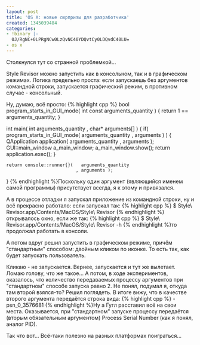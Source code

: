 ```yaml
---
layout: post
title: 'OS X: новые сюрпризы для разработчика'
created: 1345039484
categories:
- !binary |-
  0J/RgNC+0LPRgNCw0LzQvNC40YDQvtCy0LDQvdC40LU=
- os x
---
```

Столкнулся тут со странной проблемкой...

Style Revisor можно запустить как в консольном, так и в графическом режимах. Логика предельно проста: если запускаешь без аргументов командной строки, запускается графический режим, в противном случае - консольный.

Ну, думаю, всё просто:
{% highlight cpp %}
bool program_starts_in_GUI_mode( int const arguments_quantity ) {
    return 1 == arguments_quantity;
}

int main(   int   arguments_quantity
          , char* arguments[] ) {
    if( program_starts_in_GUI_mode(   arguments_quantity
                                    , arguments ) ) {
        QApplication application(   arguments_quantity
                                  , arguments );
        GUI::main_window a_main_window;
        a_main_window.show();
        return application.exec();
    }

    return console::runner{}(   arguments_quantity
                              , arguments );
}
{% endhighlight %}Поскольку один аргумент (являющийся именем самой программы) присутствует всегда, я к этому и привязался.

А в процессе отладки я запускал приложение из командной строки, ну и всё прекрасно работало: если запускал так:
{% highlight cpp %}
$ Style\ Revisor.app/Contents/MacOS/Style\ Revisor
{% endhighlight %}открывалось окно, если же так:
{% highlight cpp %}
$ Style\ Revisor.app/Contents/MacOS/Style\ Revisor -h
{% endhighlight %}то продолжал работать в консоли.

А потом вдруг решил запустить в графическом режиме, причём "стандартным" способом: двойным кликом по иконке. То есть так, как будет запускать пользователь.

Кликаю - не запускается. Вернее, запускается и тут же вылетает. Ломаю голову, что же такое... А потом, в ходе экспериментов, оказалось, что количество передаваемых процессу аргументов при "стандартном" способе запуска равно 2. Не понял, подумал я, откуда там второй взялся-то? Решил поглядеть. В итоге вижу, что в качестве второго аргумента передаётся строка вида:
{% highlight cpp %}
-psn_0_3576681
{% endhighlight %}Ну а Гугл расставил всё на свои места. Оказывается, при "стандартном" запуске процессу передаётся (вторым обязательным аргументом) Process Serial Number (как я понял, аналог PID).

Так что вот... Всё-таки полезно на разных платформах поиграться...
